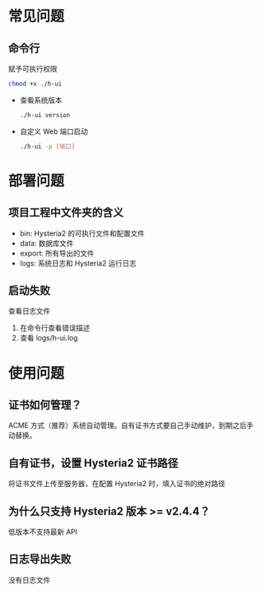 # 常见问题

## 命令行

赋予可执行权限

```bash
chmod +x ./h-ui
```

- 查看系统版本

  ```bash
  ./h-ui version
  ```

- 自定义 Web 端口启动

  ```bash
  ./h-ui -p [端口]
  ```

# 部署问题

## 项目工程中文件夹的含义

- bin: Hysteria2 的可执行文件和配置文件
- data: 数据库文件
- export: 所有导出的文件
- logs: 系统日志和 Hysteria2 运行日志

## 启动失败

查看日志文件

1. 在命令行查看错误描述
2. 查看 logs/h-ui.log

# 使用问题

## 证书如何管理？

ACME 方式（推荐）系统自动管理。自有证书方式要自己手动维护，到期之后手动替换。

## 自有证书，设置 Hysteria2 证书路径

将证书文件上传至服务器，在配置 Hysteria2 时，填入证书的绝对路径

## 为什么只支持 Hysteria2 版本 >= v2.4.4？

低版本不支持最新 API

## 日志导出失败

没有日志文件